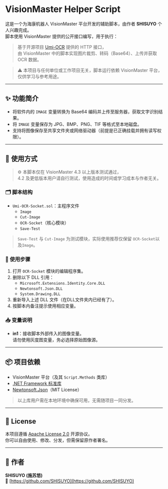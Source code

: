 # VisionMaster Helper Script

这是一个为海康机器人 VisionMaster 平台开发的辅助脚本，由作者 **SHISUYO** 个人兴趣完成。  
脚本使用 VisionMaster 提供的公开接口编写，用于执行：

> 基于开源项目 [Umi-OCR](https://github.com/hiroi-sora/Umi-OCR) 提供的 HTTP 接口，  
> 由 VisionMaster 中的脚本实现图片裁剪、转码（Base64）、上传并获取 OCR 数据。

> ⚠️ 本项目与任何单位或工作项目无关，脚本运行依赖 VisionMaster 平台，仅供学习与参考用途。

---

## ✨ 功能简介

- 将软件内的 `IMAGE` 变量转换为 Base64 编码并上传至服务器，获取文字识别结果。
- 将 `IMAGE` 变量保存为 JPG、BMP、PNG、TIF 等格式至本地磁盘。
- 支持将图像保存至共享文件夹或网络驱动器（前提是已正确挂载并拥有读写权限）。

---

## 🚀 使用方式

> ⚙️ 本脚本仅在 VisionMaster 4.3 以上版本测试通过，  
> 4.2 及更低版本用户请自行测试，使用造成的时间或学习成本与作者无关。

### 🗂 脚本结构

- `Umi-OCR-Socket.sol`：主程序文件
  - `Image`
  - `Cut-Image`
  - `OCR-Socket`（核心模块）
  - `Save-Test`

> `Save-Test` 与 `Cut-Image` 为测试模块，实际使用推荐仅保留 `OCR-Socket`以及`Image`。

### 📌 使用步骤

1. 打开 `OCR-Socket` 模块的编辑程序集。
2. 删除以下 DLL 引用：
   - `Microsoft.Extensions.Identity.Core.DLL`
   - `Newtonsoft.Json.DLL`
   - `System.Drawing.DLL`
3. 重新导入上述 DLL 文件（在DLL文件夹内已经有了）。
4. 按脚本内备注提示使用相应变量。

### 📥 变量说明

- **in1**：接收脚本外部传入的图像变量。  
  请勿使用灰度图变量，务必选择原始图像源。

---

## 📦 项目依赖

- VisionMaster 平台（及其 `Script.Methods` 类库）
- [.NET Framework 标准库](https://learn.microsoft.com/dotnet/)
- [Newtonsoft.Json](https://github.com/JamesNK/Newtonsoft.Json)（MIT License）

> 以上库用户需在本地环境中确保可用，无需随项目一同分发。

---

## 📄 License

本项目遵循 [Apache License 2.0](./LICENSE) 开源协议。  
你可以自由使用、修改、分发，但需保留原作者署名。

---

## 👤 作者

**SHISUYO (施苏悠)**  
🔗 [https://github.com/SHISUYO](https://github.com/SHISUYO)
